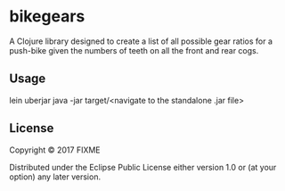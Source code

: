 # bikegears

A Clojure library designed to create a list of all possible gear ratios for a push-bike given the numbers of teeth on all the front and rear cogs.

## Usage

lein uberjar
java -jar target/<navigate to the standalone .jar file>

## License

Copyright © 2017 FIXME

Distributed under the Eclipse Public License either version 1.0 or (at
your option) any later version.



